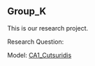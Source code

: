 ## Group_K
This is our research project.

Research Question:

Model: [CA1_Cutsuridis](link(https://github.com/risecourse/CA1_Cutsuridis))

